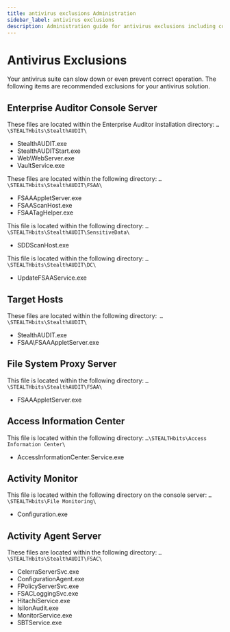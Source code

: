```yaml
---
title: antivirus exclusions Administration
sidebar_label: antivirus exclusions
description: Administration guide for antivirus exclusions including configuration, management, and best practices for Access Analyzer.
---
```


# Antivirus Exclusions

Your antivirus suite can slow down or even prevent correct operation. The following items are
recommended exclusions for your antivirus solution.

## Enterprise Auditor Console Server

These files are located within the Enterprise Auditor installation directory:
`…\STEALTHbits\StealthAUDIT\`

- StealthAUDIT.exe
- StealthAUDITStart.exe
- Web\WebServer.exe
- VaultService.exe

These files are located within the following directory: `…\STEALTHbits\StealthAUDIT\FSAA\`

- FSAAAppletServer.exe
- FSAAScanHost.exe
- FSAATagHelper.exe

This file is located within the following directory: `…\STEALTHbits\StealthAUDIT\SensitiveData\`

- SDDScanHost.exe

This file is located within the following directory: `…\STEALTHbits\StealthAUDIT\DC\`

- UpdateFSAAService.exe

## Target Hosts

These files are located within the following directory:` …\STEALTHbits\StealthAUDIT\`

- StealthAUDIT.exe
- FSAA\FSAAAppletServer.exe

## File System Proxy Server

This file is located within the following directory: `…\STEALTHbits\StealthAUDIT\FSAA\`

- FSAAAppletServer.exe

## Access Information Center

This file is located within the following directory: `…\STEALTHbits\Access Information Center\`

- AccessInformationCenter.Service.exe

## Activity Monitor

This file is located within the following directory on the console server:
`…\STEALTHbits\File Monitoring\`

- Configuration.exe

## Activity Agent Server

These files are located within the following directory: `…\STEALTHbits\StealthAUDIT\FSAC\`

- CelerraServerSvc.exe
- ConfigurationAgent.exe
- FPolicyServerSvc.exe
- FSACLoggingSvc.exe
- HitachiService.exe
- IsilonAudit.exe
- MonitorService.exe
- SBTService.exe

